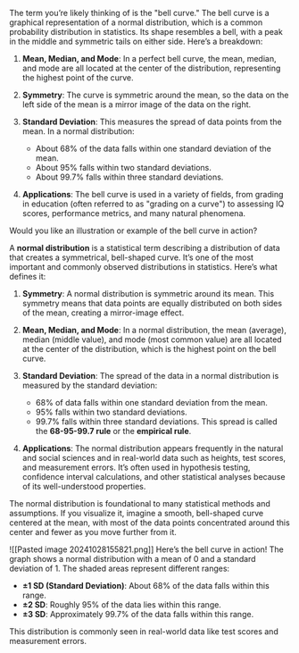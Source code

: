 The term you’re likely thinking of is the "bell curve." The bell curve is a graphical representation of a normal distribution, which is a common probability distribution in statistics. Its shape resembles a bell, with a peak in the middle and symmetric tails on either side. Here’s a breakdown:

1. **Mean, Median, and Mode**: In a perfect bell curve, the mean, median, and mode are all located at the center of the distribution, representing the highest point of the curve.
    
2. **Symmetry**: The curve is symmetric around the mean, so the data on the left side of the mean is a mirror image of the data on the right.
    
3. **Standard Deviation**: This measures the spread of data points from the mean. In a normal distribution:
    
    - About 68% of the data falls within one standard deviation of the mean.
    - About 95% falls within two standard deviations.
    - About 99.7% falls within three standard deviations.
4. **Applications**: The bell curve is used in a variety of fields, from grading in education (often referred to as "grading on a curve") to assessing IQ scores, performance metrics, and many natural phenomena.
    

Would you like an illustration or example of the bell curve in action?


A **normal distribution** is a statistical term describing a distribution of data that creates a symmetrical, bell-shaped curve. It’s one of the most important and commonly observed distributions in statistics. Here’s what defines it:

1. **Symmetry**: A normal distribution is symmetric around its mean. This symmetry means that data points are equally distributed on both sides of the mean, creating a mirror-image effect.
    
2. **Mean, Median, and Mode**: In a normal distribution, the mean (average), median (middle value), and mode (most common value) are all located at the center of the distribution, which is the highest point on the bell curve.
    
3. **Standard Deviation**: The spread of the data in a normal distribution is measured by the standard deviation:
    
    - 68% of data falls within one standard deviation from the mean.
    - 95% falls within two standard deviations.
    - 99.7% falls within three standard deviations. This spread is called the **68-95-99.7 rule** or the **empirical rule**.
4. **Applications**: The normal distribution appears frequently in the natural and social sciences and in real-world data such as heights, test scores, and measurement errors. It’s often used in hypothesis testing, confidence interval calculations, and other statistical analyses because of its well-understood properties.
    

The normal distribution is foundational to many statistical methods and assumptions. If you visualize it, imagine a smooth, bell-shaped curve centered at the mean, with most of the data points concentrated around this center and fewer as you move further from it.

![[Pasted image 20241028155821.png]]
Here’s the bell curve in action! The graph shows a normal distribution with a mean of 0 and a standard deviation of 1. The shaded areas represent different ranges:

- **±1 SD (Standard Deviation)**: About 68% of the data falls within this range.
- **±2 SD**: Roughly 95% of the data lies within this range.
- **±3 SD**: Approximately 99.7% of the data falls within this range.

This distribution is commonly seen in real-world data like test scores and measurement errors.